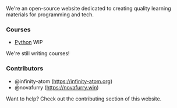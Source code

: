 <p class="lead">We're an open-source website dedicated to creating quality learning materials for programming and tech.</p>

<div class="container-fluid p-0 m-0">
    <div class="row">
        <div class="col-6">
            <h3>Courses</h3>
            <ul class="list-group mb-2">
                <li class="list-group-item">
                    <a href="https://python.bitwiselabs.app">Python</a> <span class="badge badge-danger">WIP</span>
                </li>
            </ul>
            We're still writing courses!
        </div>
        <div class="col-6">
            <h3>Contributors</h3>
            <ul class="list-group mb-2">
                <li class="list-group-item">
                    @infinity-atom (<a href="https://infinity-atom.org">https://infinity-atom.org</a>)
                </li>
                <li class="list-group-item">
                    @novafurry (<a href="https://novafurry.win">https://novafurry.win</a>)
                </li>
            </ul>
            Want to help? Check out the contributing section of this website.
        </div>
    </div>
</div>